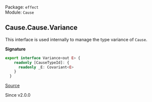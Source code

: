 Package: `effect`<br />
Module: `Cause`<br />

## Cause.Cause.Variance

This interface is used internally to manage the type variance of `Cause`.

**Signature**

```ts
export interface Variance<out E> {
    readonly [CauseTypeId]: {
      readonly _E: Covariant<E>
    }
  }
```

[Source](https://github.com/Effect-TS/effect/tree/main/packages/effect/src/Cause.ts#L271)

Since v2.0.0